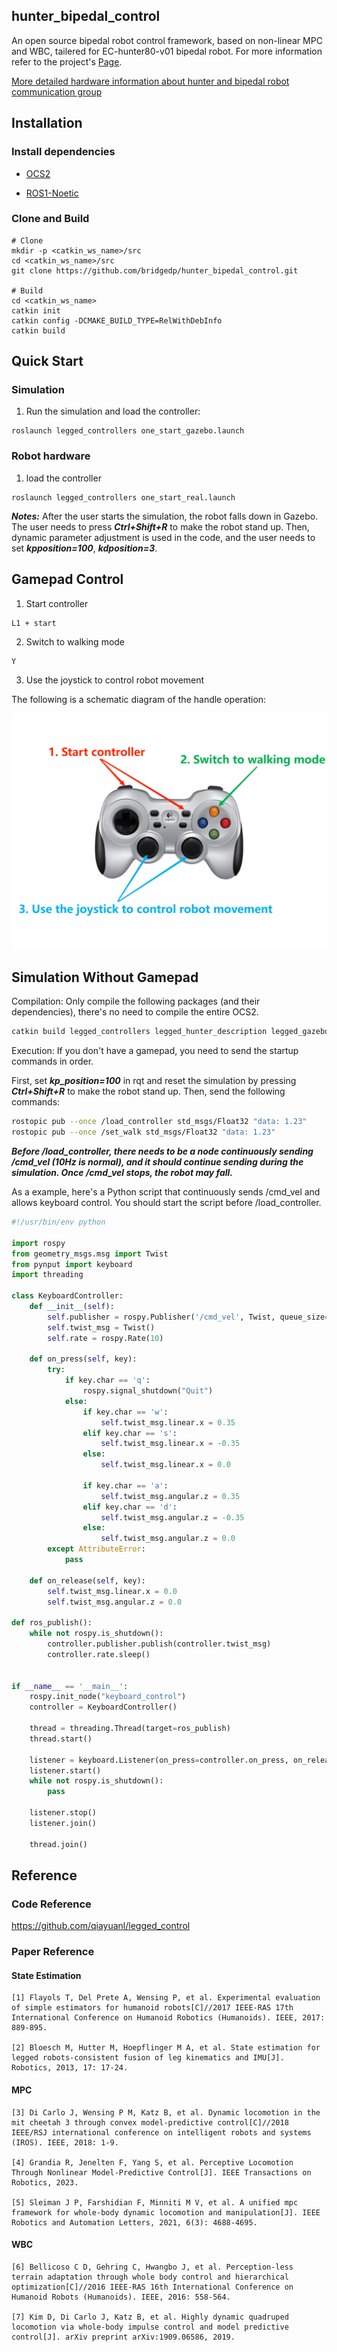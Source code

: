 ## hunter_bipedal_control

An open source bipedal robot control framework, based on non-linear MPC and WBC, tailered for EC-hunter80-v01 bipedal robot. For more information refer to the project's [Page](https://bridgedp.github.io/hunter_bipedal_control). 

[More detailed hardware information about hunter and bipedal robot communication group](https://f0exxg5fp6u.feishu.cn/docx/D1aQdM337ovKYnxRyJMcGibunoh) 

## Installation

### Install dependencies

- [OCS2](https://leggedrobotics.github.io/ocs2/installation.html#prerequisites)

- [ROS1-Noetic](http://wiki.ros.org/noetic)

### Clone and Build

```shell
# Clone
mkdir -p <catkin_ws_name>/src
cd <catkin_ws_name>/src
git clone https://github.com/bridgedp/hunter_bipedal_control.git

# Build
cd <catkin_ws_name>
catkin init
catkin config -DCMAKE_BUILD_TYPE=RelWithDebInfo
catkin build
```

## Quick Start

### Simulation

1. Run the simulation and load the controller:

```shell
roslaunch legged_controllers one_start_gazebo.launch
```

### Robot hardware

1. load the controller

```shell
roslaunch legged_controllers one_start_real.launch
```

***Notes:*** After the user starts the simulation, the robot falls down in Gazebo. The user needs to press ***Ctrl+Shift+R*** to make the robot stand up. Then, dynamic parameter adjustment is used in the code, and the user needs to set ***kpposition=100***, ***kdposition=3***.

## Gamepad Control

1. Start controller

```
L1 + start
```

2. Switch to walking mode

```
Y
```

3. Use the joystick to control robot movement

The following is a schematic diagram of the handle operation:

![](./docs/f710-gallery-1.png)

## Simulation Without Gamepad

Compilation: Only compile the following packages (and their dependencies), there's no need to compile the entire OCS2.

```bash
catkin build legged_controllers legged_hunter_description legged_gazebo
```

Execution: If you don't have a gamepad, you need to send the startup commands in order.

First, set ***kp_position=100*** in rqt and reset the simulation by pressing ***Ctrl+Shift+R*** to make the robot stand up. Then, send the following commands:

```bash
rostopic pub --once /load_controller std_msgs/Float32 "data: 1.23"
rostopic pub --once /set_walk std_msgs/Float32 "data: 1.23"
```

***Before /load_controller, there needs to be a node continuously sending /cmd_vel (10Hz is normal), and it should continue sending during the simulation. Once /cmd_vel stops, the robot may fall.***

As a example, here's a Python script that continuously sends /cmd_vel and allows keyboard control. You should start the script before  /load_controller. 

```python
#!/usr/bin/env python

import rospy
from geometry_msgs.msg import Twist
from pynput import keyboard
import threading

class KeyboardController:
    def __init__(self):
        self.publisher = rospy.Publisher('/cmd_vel', Twist, queue_size=1)
        self.twist_msg = Twist()
        self.rate = rospy.Rate(10)

    def on_press(self, key):
        try:
            if key.char == 'q':
                rospy.signal_shutdown("Quit")
            else:
                if key.char == 'w':
                    self.twist_msg.linear.x = 0.35
                elif key.char == 's':
                    self.twist_msg.linear.x = -0.35
                else:
                    self.twist_msg.linear.x = 0.0

                if key.char == 'a':
                    self.twist_msg.angular.z = 0.35
                elif key.char == 'd':
                    self.twist_msg.angular.z = -0.35
                else:
                    self.twist_msg.angular.z = 0.0
        except AttributeError:
            pass

    def on_release(self, key):
        self.twist_msg.linear.x = 0.0
        self.twist_msg.angular.z = 0.0

def ros_publish():
    while not rospy.is_shutdown():
        controller.publisher.publish(controller.twist_msg)
        controller.rate.sleep()


if __name__ == '__main__':
    rospy.init_node("keyboard_control")
    controller = KeyboardController()

    thread = threading.Thread(target=ros_publish)
    thread.start()

    listener = keyboard.Listener(on_press=controller.on_press, on_release=controller.on_release)
    listener.start()
    while not rospy.is_shutdown():
        pass

    listener.stop()
    listener.join()
    
    thread.join()
```

## Reference

### Code Reference

https://github.com/qiayuanl/legged_control

### Paper Reference

#### State Estimation

```
[1] Flayols T, Del Prete A, Wensing P, et al. Experimental evaluation of simple estimators for humanoid robots[C]//2017 IEEE-RAS 17th International Conference on Humanoid Robotics (Humanoids). IEEE, 2017: 889-895.

[2] Bloesch M, Hutter M, Hoepflinger M A, et al. State estimation for legged robots-consistent fusion of leg kinematics and IMU[J]. Robotics, 2013, 17: 17-24.

```

#### MPC

```
[3] Di Carlo J, Wensing P M, Katz B, et al. Dynamic locomotion in the mit cheetah 3 through convex model-predictive control[C]//2018 IEEE/RSJ international conference on intelligent robots and systems (IROS). IEEE, 2018: 1-9.

[4] Grandia R, Jenelten F, Yang S, et al. Perceptive Locomotion Through Nonlinear Model-Predictive Control[J]. IEEE Transactions on Robotics, 2023.

[5] Sleiman J P, Farshidian F, Minniti M V, et al. A unified mpc framework for whole-body dynamic locomotion and manipulation[J]. IEEE Robotics and Automation Letters, 2021, 6(3): 4688-4695.
```

#### WBC

```
[6] Bellicoso C D, Gehring C, Hwangbo J, et al. Perception-less terrain adaptation through whole body control and hierarchical optimization[C]//2016 IEEE-RAS 16th International Conference on Humanoid Robots (Humanoids). IEEE, 2016: 558-564.

[7] Kim D, Di Carlo J, Katz B, et al. Highly dynamic quadruped locomotion via whole-body impulse control and model predictive control[J]. arXiv preprint arXiv:1909.06586, 2019.
```
